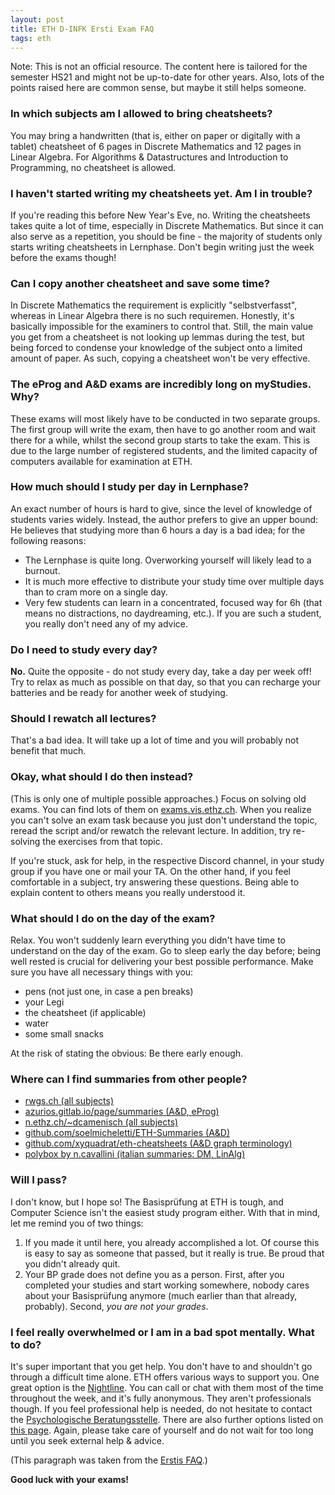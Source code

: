 ```yaml
---
layout: post
title: ETH D-INFK Ersti Exam FAQ
tags: eth
---
```


Note: This is not an official resource. The content here is tailored for the semester HS21 and might not be up-to-date for other years. Also, lots of the points raised here are common sense, but maybe it still helps someone.

### In which subjects am I allowed to bring cheatsheets?

You may bring a handwritten (that is, either on paper or digitally with a tablet) cheatsheet of 6 pages in Discrete Mathematics and 12 pages in Linear Algebra. For Algorithms & Datastructures and Introduction to Programming, no cheatsheet is allowed.

### I haven't started writing my cheatsheets yet. Am I in trouble?
If you're reading this before New Year's Eve, no. Writing the cheatsheets takes quite a lot of time, especially in Discrete Mathematics. But since it can also serve as a repetition, you should be fine - the majority of students only starts writing cheatsheets in Lernphase. Don't begin writing just the week before the exams though!

### Can I copy another cheatsheet and save some time?
In Discrete Mathematics the requirement is explicitly "selbstverfasst", whereas in Linear Algebra there is no such requiremen. Honestly, it's basically impossible for the examiners to control that. Still, the main value you get from a cheatsheet is not looking up lemmas during the test, but being forced to condense your knowledge of the subject onto a limited amount of paper. As such, copying a cheatsheet won't be very effective.

### The eProg and A&D exams are incredibly long on myStudies. Why?

These exams will most likely have to be conducted in two separate groups. The first group will write the exam, then have to go another room and wait there for a while, whilst the second group starts to take the exam. This is due to the large number of registered students, and the limited capacity of computers available for examination at ETH.

### How much should I study per day in Lernphase?
An exact number of hours is hard to give, since the level of knowledge of students varies widely. Instead, the author prefers to give an upper bound: He believes that studying more than 6 hours a day is a bad idea; for the following reasons:
- The Lernphase is quite long. Overworking yourself will likely lead to a burnout.
- It is much more effective to distribute your study time over multiple days than to cram more on a single day.
- Very few students can learn in a concentrated, focused way for 6h (that means no distractions, no daydreaming, etc.). If you are such a student, you really don't need any of my advice.

### Do I need to study every day?
**No.** Quite the opposite - do not study every day, take a day per week off! Try to relax as much as possible on that day, so that you can recharge your batteries and be ready for another week of studying.

### Should I rewatch all lectures?
That's a bad idea. It will take up a lot of time and you will probably not benefit that much.

### Okay, what should I do then instead?
(This is only one of multiple possible approaches.) Focus on solving old exams. You can find lots of them on [exams.vis.ethz.ch](https://exams.vis.ethz.ch). When you realize you can't solve an exam task because you just don't understand the topic, reread the script and/or rewatch the relevant lecture. In addition, try re-solving the exercises from that topic.

If you're stuck, ask for help, in the respective Discord channel, in your study group if you have one or mail your TA. On the other hand, if you feel comfortable in a subject, try answering these questions. Being able to explain content to others means you really understood it.

### What should I do on the day of the exam?
Relax. You won't suddenly learn everything you didn't have time to understand on the day of the exam. Go to sleep early the day before; being well rested is crucial for delivering your best possible performance. Make sure you have all necessary things with you:
- pens (not just one, in case a pen breaks)
- your Legi
- the cheatsheet (if applicable)
- water
- some small snacks

At the risk of stating the obvious: Be there early enough.

### Where can I find summaries from other people?

- [rwgs.ch (all subjects)](https://rwgs.ch)
- [azurios.gitlab.io/page/summaries (A&D, eProg)](https://azurios.gitlab.io/page/summaries/)
- [n.ethz.ch/~dcamenisch (all subjects)](https://n.ethz.ch/~dcamenisch/)
- [github.com/soelmicheletti/ETH-Summaries (A&D)](https://github.com/soelmicheletti/ETH-Summaries)
- [github.com/xyquadrat/eth-cheatsheets (A&D graph terminology)](https://github.com/XYQuadrat/eth-cheatsheets/releases)
- [polybox by n.cavallini (italian summaries: DM, LinAlg)](https://polybox.ethz.ch/index.php/s/QhWTuF2oIEq3eY3?path=%2F1.%20Semestre)

### Will I pass?

I don't know, but I hope so! The Basisprüfung at ETH is tough, and Computer Science isn't the easiest study program either. With that in mind, let me remind you of two things:
1. If you made it until here, you already accomplished a lot. Of course this is easy to say as someone that passed, but it really is true. Be proud that you didn't already quit.
2. Your BP grade does not define you as a person. First, after you completed your studies and start working somewhere, nobody cares about your Basisprüfung anymore (much earlier than that already, probably). Second, _you are not your grades_.

### I feel really overwhelmed or I am in a bad spot mentally. What to do?

It's super important that you get help. You don't have to and shouldn't go through a difficult time alone. ETH offers various ways to support you. One great option is the [Nightline](https://www.nightline.ch). You can call or chat with them most of the time throughout the week, and it's fully anonymous. They aren't professionals though. If you feel professional help is needed, do not hesitate to contact the [Psychologische Beratungsstelle](https://www.pbs.uzh.ch/de.html). There are also further options listed on [this page](https://ethz.ch/studierende/de/beratung/studium-und-gesundheit/kontakte-gesundheit.html). Again, please take care of yourself and do not wait for too long until you seek external help & advice.

(This paragraph was taken from the [Erstis FAQ](https://xyquadrat.ch/infk-faq.html).)

**Good luck with your exams!**